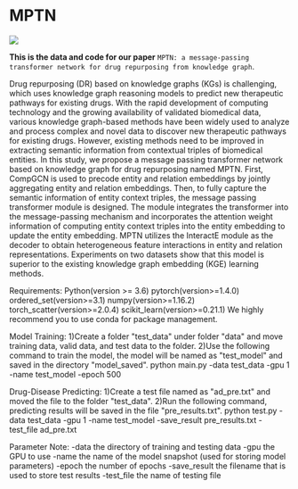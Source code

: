 # MPTN

![ ](MPTN.png)

**This is the data and code for our paper** `MPTN: a message-passing transformer network for drug repurposing from knowledge graph`.

Drug repurposing (DR) based on knowledge graphs (KGs) is challenging, which uses knowledge graph reasoning models to predict new therapeutic pathways for existing drugs. With the rapid development of computing technology and the growing availability of validated biomedical data, various knowledge graph-based methods have been widely used to analyze and process complex and novel data to discover new therapeutic pathways for existing drugs. However, existing methods need to be improved in extracting semantic information from contextual triples of biomedical entities. In this study, we propose a message passing transformer network based on knowledge graph for drug repurposing named MPTN. First, CompGCN is used to precode entity and relation embeddings by jointly aggregating entity and relation embeddings. Then, to fully capture the semantic information of entity context triples, the message passing transformer module is designed. The module integrates the transformer into the message-passing mechanism and incorporates the attention weight information of computing entity context triples into the
entity embedding to update the entity embedding. MPTN utilizes the InteractE module as the decoder to obtain heterogeneous feature interactions in entity and relation representations. Experiments on two datasets show that this model is superior to the existing knowledge graph embedding (KGE) learning methods.

Requirements:
Python(version >= 3.6)
pytorch(version>=1.4.0)
ordered_set(version>=3.1)
numpy(version>=1.16.2)
torch_scatter(version>=2.0.4)
scikit_learn(version>=0.21.1)
We highly recommend you to use conda for package management.


Model Training:
1)Create a folder "test_data" under folder "data" and move training data, valid data, and test data to the folder. 
2)Use the following command to train the model, the model will be named as "test_model" and saved in the directory "model_saved".
  python main.py -data test_data -gpu 1 -name test_model -epoch 500


Drug-Disease Predicting:
1)Create a test file named as "ad_pre.txt" and moved the file to the folder "test_data".
2)Run the following command, predicting results will be saved in the file "pre_results.txt".
  python test.py -data test_data -gpu 1 -name test_model -save_result pre_results.txt -test_file ad_pre.txt


Parameter Note:
-data the directory of training and testing data
-gpu the GPU to use
-name the name of the model snapshot (used for storing model parameters)
-epoch the number of epochs
-save_result the filename that is used to store test results
-test_file the name of testing file


